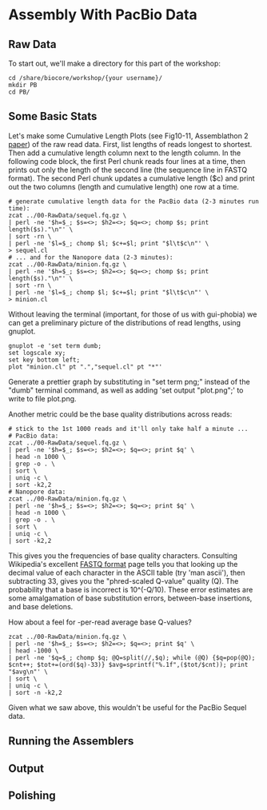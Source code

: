 Assembly With PacBio Data
==========================

Raw Data
--------------------------------

To start out, we'll make a directory for this part of the workshop:

    cd /share/biocore/workshop/{your username}/
    mkdir PB
    cd PB/




Some Basic Stats
-------------------

Let's make some Cumulative Length Plots (see Fig10-11, Assemblathon 2 [paper](https://academic.oup.com/gigascience/article/2/1/2047-217X-2-10/2656129#120193432)) of the raw read data. First, list lengths of reads longest to shortest. Then add a cumulative length column next to the length column. In the following code block, the first Perl chunk reads four lines at a time, then prints out only the length of the second line (the sequence line in FASTQ format). The second Perl chunk updates a cumulative length ($c) and print out the two columns (length and cumulative length) one row at a time.

    # generate cumulative length data for the PacBio data (2-3 minutes run time):
    zcat ../00-RawData/sequel.fq.gz \
    | perl -ne '$h=$_; $s=<>; $h2=<>; $q=<>; chomp $s; print length($s)."\n"' \
    | sort -rn \
    | perl -ne '$l=$_; chomp $l; $c+=$l; print "$l\t$c\n"' \
    > sequel.cl
    # ... and for the Nanopore data (2-3 minutes):
    zcat ../00-RawData/minion.fq.gz \
    | perl -ne '$h=$_; $s=<>; $h2=<>; $q=<>; chomp $s; print length($s)."\n"' \
    | sort -rn \
    | perl -ne '$l=$_; chomp $l; $c+=$l; print "$l\t$c\n"' \
    > minion.cl

Without leaving the terminal (important, for those of us with gui-phobia) we can get a preliminary picture of the distributions of read lengths, using gnuplot.

    gnuplot -e 'set term dumb;
    set logscale xy;
    set key bottom left;
    plot "minion.cl" pt ".","sequel.cl" pt "*"'

Generate a prettier graph by substituting in "set term png;" instead of the "dumb" terminal command, as well as adding 'set output "plot.png";' to write to file plot.png.

Another metric could be the base quality distributions across reads:

    # stick to the 1st 1000 reads and it'll only take half a minute ...
    # PacBio data:
    zcat ../00-RawData/sequel.fq.gz \
    | perl -ne '$h=$_; $s=<>; $h2=<>; $q=<>; print $q' \
    | head -n 1000 \
    | grep -o . \
    | sort \
    | uniq -c \
    | sort -k2,2
    # Nanopore data:
    zcat ../00-RawData/minion.fq.gz \
    | perl -ne '$h=$_; $s=<>; $h2=<>; $q=<>; print $q' \
    | head -n 1000 \
    | grep -o . \
    | sort \
    | uniq -c \
    | sort -k2,2

This gives you the frequencies of base quality characters. Consulting Wikipedia's excellent [FASTQ format](https://en.wikipedia.org/wiki/FASTQ_format) page tells you that looking up the decimal value of each character in the ASCII table (try 'man ascii'), then subtracting 33, gives you the "phred-scaled Q-value" quality (Q). The probability that a base is incorrect is 10^(-Q/10). These error estimates are some amalgamation of base substitution errors, between-base insertions, and base deletions.

How about a feel for -per-read average base Q-values?

    zcat ../00-RawData/minion.fq.gz \
    | perl -ne '$h=$_; $s=<>; $h2=<>; $q=<>; print $q' \
    | head -1000 \
    | perl -ne '$q=$_; chomp $q; @Q=split(//,$q); while (@Q) {$q=pop(@Q); $cnt++; $tot+=(ord($q)-33)} $avg=sprintf("%.1f",($tot/$cnt)); print "$avg\n"' \
    | sort \
    | uniq -c \
    | sort -n -k2,2

Given what we saw above, this wouldn't be useful for the PacBio Sequel data.

Running the Assemblers
--------------------------

Output
-------------

Polishing
------------





